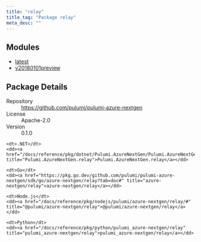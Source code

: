 ```yaml
---
title: "relay"
title_tag: "Package relay"
meta_desc: ""
---
```


<!-- WARNING: this file was generated by Pulumi Docs Generator. -->
<!-- Do not edit by hand unless you're certain you know what you are doing! -->



<h2 id="modules">Modules</h2>
<ul class="api">
    <li><a href="latest/" title="latest"><span class="symbol module"></span>latest</a></li>
    <li><a href="v20180101preview/" title="v20180101preview"><span class="symbol module"></span>v20180101preview</a></li>
</ul>

<h2 id="package-details">Package Details</h2>
<dl class="package-details">
	<dt>Repository</dt>
	<dd><a href="https://github.com/pulumi/pulumi-azure-nextgen">https://github.com/pulumi/pulumi-azure-nextgen</a></dd>
	<dt>License</dt>
	<dd>Apache-2.0</dd>
	<dt>Version</dt>
	<dd>0.1.0</dd>
</dl>



<dl class="tabular">

    <dt>.NET</dt>
    <dd><a href="/docs/reference/pkg/dotnet/Pulumi.AzureNextGen/Pulumi.AzureNextGen.relay.html" title="Pulumi.AzureNextGen.relay">Pulumi.AzureNextGen.relay</a></dd>

    <dt>Go</dt>
    <dd><a href="https://pkg.go.dev/github.com/pulumi/pulumi-azure-nextgen/sdk/go/azure-nextgen/relay?tab=doc#" title="azure-nextgen/relay">azure-nextgen/relay</a></dd>

    <dt>Node.js</dt>
    <dd><a href="/docs/reference/pkg/nodejs/pulumi/azure-nextgen/relay/#" title="@pulumi/azure-nextgen/relay">@pulumi/azure-nextgen/relay</a></dd>

    <dt>Python</dt>
    <dd><a href="/docs/reference/pkg/python/pulumi_azure-nextgen/relay" title="pulumi_azure-nextgen/relay">pulumi_azure-nextgen/relay</a></dd>

</dl>

